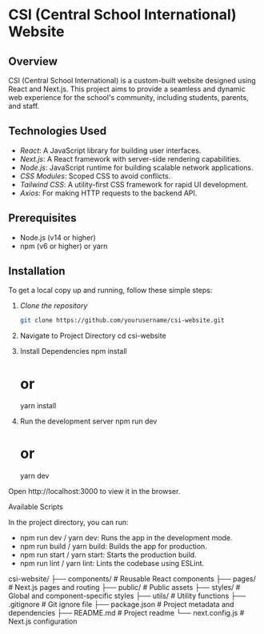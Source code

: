 # CSI (Central School International) Website

## Overview

CSI (Central School International) is a custom-built website designed using React and Next.js. This project aims to provide a seamless and dynamic web experience for the school's community, including students, parents, and staff.

## Technologies Used

- _React_: A JavaScript library for building user interfaces.
- _Next.js_: A React framework with server-side rendering capabilities.
- _Node.js_: JavaScript runtime for building scalable network applications.
- _CSS Modules_: Scoped CSS to avoid conflicts.
- _Tailwind CSS_: A utility-first CSS framework for rapid UI development.
- _Axios_: For making HTTP requests to the backend API.

## Prerequisites

- Node.js (v14 or higher)
- npm (v6 or higher) or yarn

## Installation

To get a local copy up and running, follow these simple steps:

1. _Clone the repository_

   ```bash
   git clone https://github.com/yourusername/csi-website.git

   ```

2. Navigate to Project Directory
   cd csi-website

3. Install Dependencies
   npm install

   # or

   yarn install

4. Run the development server
   npm run dev
   # or
   yarn dev

Open http://localhost:3000 to view it in the browser.

Available Scripts

In the project directory, you can run:

- npm run dev / yarn dev: Runs the app in the development mode.
- npm run build / yarn build: Builds the app for production.
- npm run start / yarn start: Starts the production build.
- npm run lint / yarn lint: Lints the codebase using ESLint.

csi-website/
├── components/ # Reusable React components
├── pages/ # Next.js pages and routing
├── public/ # Public assets
├── styles/ # Global and component-specific styles
├── utils/ # Utility functions
├── .gitignore # Git ignore file
├── package.json # Project metadata and dependencies
├── README.md # Project readme
└── next.config.js # Next.js configuration
